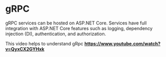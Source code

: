 # gRPC
gRPC services can be hosted on ASP.NET Core. Services have full integration with ASP.NET Core features such as logging, 
dependency injection (DI), authentication, and authorization.

This video helps to understand gRpc **https://www.youtube.com/watch?v=QyxCX2GYHxk**
